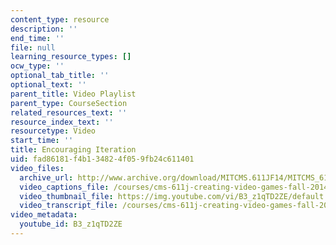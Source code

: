 ```yaml
---
content_type: resource
description: ''
end_time: ''
file: null
learning_resource_types: []
ocw_type: ''
optional_tab_title: ''
optional_text: ''
parent_title: Video Playlist
parent_type: CourseSection
related_resources_text: ''
resource_index_text: ''
resourcetype: Video
start_time: ''
title: Encouraging Iteration
uid: fad86181-f4b1-3482-4f05-9fb24c611401
video_files:
  archive_url: http://www.archive.org/download/MITCMS.611JF14/MITCMS_611JF14_Iterative_Process_300k.mp4
  video_captions_file: /courses/cms-611j-creating-video-games-fall-2014/1795c907b1eb5dab8388f3942c991356_B3_z1qTD2ZE.vtt
  video_thumbnail_file: https://img.youtube.com/vi/B3_z1qTD2ZE/default.jpg
  video_transcript_file: /courses/cms-611j-creating-video-games-fall-2014/ee74c6f2498a0e9b9260fdc14addfd31_B3_z1qTD2ZE.pdf
video_metadata:
  youtube_id: B3_z1qTD2ZE
---
```

